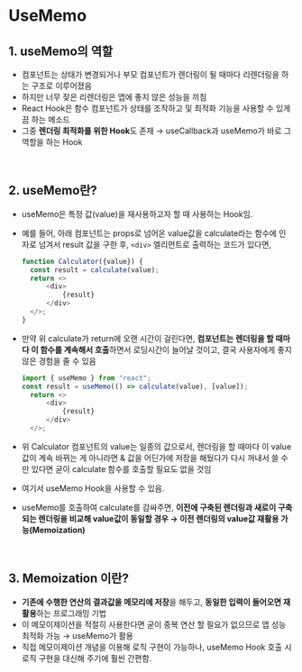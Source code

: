 # UseMemo

## 1. useMemo의 역할

- 컴포넌트는 상태가 변경되거나 부모 컴포넌트가 렌더링이 될 때마다 리렌더링을 하는 구조로 이루어졌음
- 하지만 너무 잦은 리렌더링은 앱에 좋지 않은 성능을 끼침
- React Hook은 함수 컴포넌트가 상태를 조작하고 및 최적화 기능을 사용할 수 있게끔 하는 메소드
- 그중 **렌더링 최적화를 위한 Hook**도 존재 → useCallback과 useMemo가 바로 그 역할을 하는 Hook

<br/>

## 2. useMemo란?

- useMemo은 특정 값(value)을 재사용하고자 할 때 사용하는 Hook임.
- 예를 들어, 아래 컴포넌트는 props로 넘어온 value값을 calculate라는 함수에 인자로 넘겨서 result 값을 구한 후, `<div>` 엘리먼트로 출력하는 코드가 있다면,
  
  ```javascript
  function Calculator({value}) {
    const result = calculate(value);
    return <>
        <div>
            {result}
        </div>
    </>;
  }
  ```

- 만약 위 calculate가 return에 오랜 시간이 걸린다면, **컴포넌트는 렌더링을 할 때마다 이 함수를 계속해서 호출**하면서 로딩시간이 늘어날 것이고, 결국 사용자에게 좋지 않은 경험을 줄 수 있음
  
  ```javascript
  import { useMemo } from "react";
  const result = useMemo(() => calculate(value), [value]);
    return <>
        <div>
            {result}
        </div>
    </>;
  
  ```

- 위 Calculator 컴포넌트의 value는 일종의 값으로서, 렌더링을 할 때마다 이 value값이 계속 바뀌는 게 아니라면 & 값을 어딘가에 저장을 해뒀다가 다시 꺼내서 쓸 수만 있다면 굳이 calculate 함수를 호출할 필요도 없을 것임
- 여기서 useMemo Hook을 사용할 수 있음.
- useMemo를 호출하여 calculate를 감싸주면, **이전에 구축된 렌더링과 새로이 구축되는 렌더링을 비교해 value값이 동일할 경우 → 이전 렌더링의 value값 재활용 가능(Memoization)**

<br/>

## 3. Memoization 이란?

- **기존에 수행한 연산의 결과값을 메모리에 저장**을 해두고, **동일한 입력이 들어오면 재활용**하는 프로그래밍 기법
- 이 메모이제이션을 적절히 사용한다면 굳이 중복 연산 할 필요가 없으므로 앱 성능 최적화 가능 → useMemo가 활용
- 직접 메모이제이션 개념을 이용해 로직 구현이 가능하나, useMemo Hook 호출 시 로직 구현을 대신해 주기에 훨씬 간편함.
